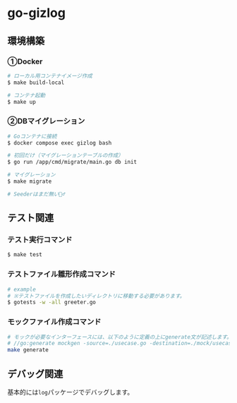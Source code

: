 # go-gizlog

## 環境構築

### ①Docker
```bash
# ローカル用コンテナイメージ作成
$ make build-local

# コンテナ起動
$ make up
```
### ②DBマイグレーション
```bash
# Goコンテナに接続
$ docker compose exec gizlog bash

# 初回だけ（マイグレーションテーブルの作成）
$ go run /app/cmd/migrate/main.go db init

# マイグレーション
$ make migrate

# Seederはまだ無い🙇‍♂️
```

## テスト関連

### テスト実行コマンド
```bash
$ make test
```
### テストファイル雛形作成コマンド
```bash
# example
# ※テストファイルを作成したいディレクトリに移動する必要があります。
$ gotests -w -all greeter.go
```

### モックファイル作成コマンド
```bash
# モックが必要なインターフェースには、以下のように定義の上にgenerate文が記述します。
# //go:generate mockgen -source=./usecase.go -destination=./mock/usecase.go
make generate
```

## デバッグ関連
基本的には`log`パッケージでデバッグします。
